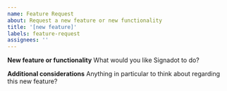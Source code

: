 ```yaml
---
name: Feature Request
about: Request a new feature or new functionality
title: '[new feature]'
labels: feature-request
assignees: ''
---
```


**New feature or functionality**
What would you like Signadot to do?

**Additional considerations**
Anything in particular to think about regarding this new feature?

